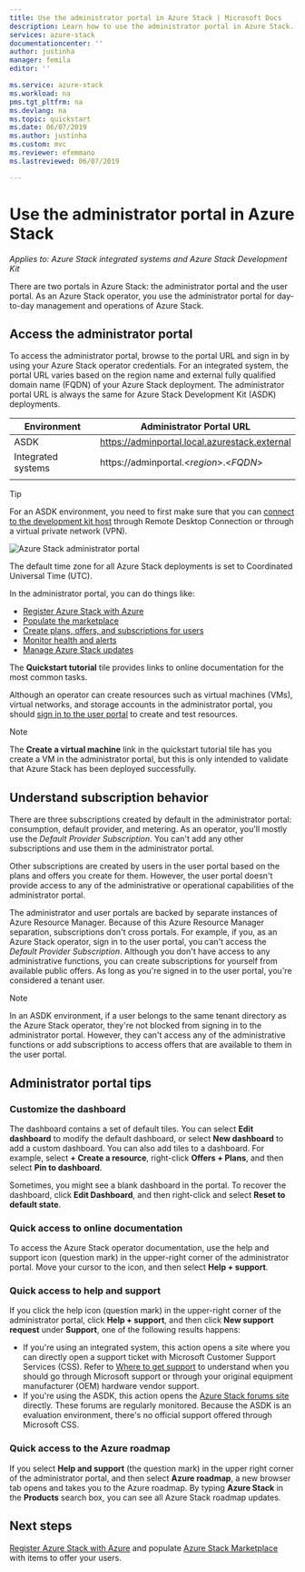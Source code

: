 ```yaml
---
title: Use the administrator portal in Azure Stack | Microsoft Docs
description: Learn how to use the administrator portal in Azure Stack.
services: azure-stack
documentationcenter: ''
author: justinha
manager: femila
editor: ''

ms.service: azure-stack
ms.workload: na
pms.tgt_pltfrm: na
ms.devlang: na
ms.topic: quickstart
ms.date: 06/07/2019
ms.author: justinha
ms.custom: mvc
ms.reviewer: efemmano
ms.lastreviewed: 06/07/2019

---
```

# Use the administrator portal in Azure Stack

*Applies to: Azure Stack integrated systems and Azure Stack Development Kit*

There are two portals in Azure Stack: the administrator portal and the user portal. As an Azure Stack operator, you use the administrator portal for day-to-day management and operations of Azure Stack.

## Access the administrator portal

To access the administrator portal, browse to the portal URL and sign in by using your Azure Stack operator credentials. For an integrated system, the portal URL varies based on the region name and external fully qualified domain name (FQDN) of your Azure Stack deployment. The administrator portal URL is always the same for Azure Stack Development Kit (ASDK) deployments.

| Environment | Administrator Portal URL |   
| -- | -- | 
| ASDK| https://adminportal.local.azurestack.external  |
| Integrated systems | https://adminportal.&lt;*region*&gt;.&lt;*FQDN*&gt; | 
| | |

> [!TIP]
> For an ASDK environment, you need to first make sure that you can [connect to the development kit host](../asdk/asdk-connect.md) through Remote Desktop Connection or through a virtual private network (VPN).

 ![Azure Stack administrator portal](media/azure-stack-manage-portals/admin-portal.png)

The default time zone for all Azure Stack deployments is set to Coordinated Universal Time (UTC).

In the administrator portal, you can do things like:

* [Register Azure Stack with Azure](azure-stack-registration.md)
* [Populate the marketplace](azure-stack-download-azure-marketplace-item.md)
* [Create plans, offers, and subscriptions for users](service-plan-offer-subscription-overview.md)
* [Monitor health and alerts](azure-stack-monitor-health.md)
* [Manage Azure Stack updates](azure-stack-updates.md)

The **Quickstart tutorial** tile provides links to online documentation for the most common tasks.

Although an operator can create resources such as virtual machines (VMs), virtual networks, and storage accounts in the administrator portal, you should [sign in to the user portal](../user/azure-stack-use-portal.md) to create and test resources.

>[!NOTE]
>The **Create a virtual machine** link in the quickstart tutorial tile has you create a VM in the administrator portal, but this is only intended to validate that Azure Stack has been deployed successfully.

## Understand subscription behavior

There are three subscriptions created by default in the administrator portal: consumption, default provider, and metering. As an operator, you'll mostly use the *Default Provider Subscription*. You can't add any other subscriptions and use them in the administrator portal.

Other subscriptions are created by users in the user portal based on the plans and offers you create for them. However, the user portal doesn't provide access to any of the administrative or operational capabilities of the administrator portal.

The administrator and user portals are backed by separate instances of Azure Resource Manager. Because of this Azure Resource Manager separation, subscriptions don't cross portals. For example, if you, as an Azure Stack operator, sign in to the user portal, you can't access the *Default Provider Subscription*. Although you don't have access to any administrative functions, you can create subscriptions for yourself from available public offers. As long as you're signed in to the user portal, you're considered a tenant user.

  >[!NOTE]
  >In an ASDK environment, if a user belongs to the same tenant directory as the Azure Stack operator, they're not blocked from signing in to the administrator portal. However, they can't access any of the administrative functions or add subscriptions to access offers that are available to them in the user portal.

## Administrator portal tips

### Customize the dashboard

The dashboard contains a set of default tiles. You can select **Edit dashboard** to modify the default dashboard, or select **New dashboard** to add a custom dashboard. You can also add tiles to a dashboard. For example, select **+ Create a resource**, right-click **Offers + Plans**, and then select **Pin to dashboard**.

Sometimes, you might see a blank dashboard in the portal. To recover the dashboard, click **Edit Dashboard**, and then right-click and select **Reset to default state**.

### Quick access to online documentation

To access the Azure Stack operator documentation, use the help and support icon (question mark) in the upper-right corner of the administrator portal. Move your cursor to the icon, and then select **Help + support**.

### Quick access to help and support

If you click the help icon (question mark) in the upper-right corner of the administrator portal, click **Help + support**, and then click **New support request** under **Support**, one of the following results happens:

- If you're using an integrated system, this action opens a site where you can directly open a support ticket with Microsoft Customer Support Services (CSS). Refer to [Where to get support](azure-stack-manage-basics.md#where-to-get-support) to understand when you should go through Microsoft support or through your original equipment manufacturer (OEM) hardware vendor support.
- If you're using the ASDK, this action opens the [Azure Stack forums site](https://social.msdn.microsoft.com/Forums/home?forum=AzureStack) directly. These forums are regularly monitored. Because the ASDK is an evaluation environment, there's no official support offered through Microsoft CSS.

### Quick access to the Azure roadmap

If you select **Help and support** (the question mark) in the upper right corner of the administrator portal, and then select **Azure roadmap**, a new browser tab opens and takes you to the Azure roadmap. By typing **Azure Stack** in the **Products** search box, you can see all Azure Stack roadmap updates.

## Next steps

[Register Azure Stack with Azure](azure-stack-registration.md) and populate [Azure Stack Marketplace](azure-stack-marketplace.md) with items to offer your users.

